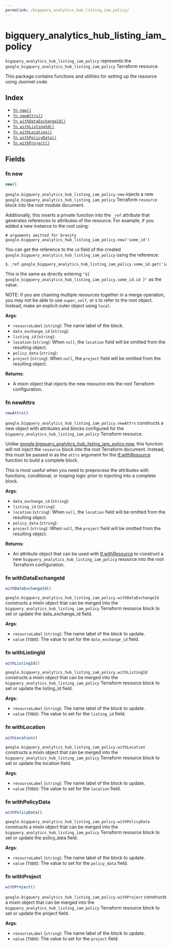 ```yaml
---
permalink: /bigquery_analytics_hub_listing_iam_policy/
---
```


# bigquery_analytics_hub_listing_iam_policy

`bigquery_analytics_hub_listing_iam_policy` represents the `google_bigquery_analytics_hub_listing_iam_policy` Terraform resource.



This package contains functions and utilities for setting up the resource using Jsonnet code.


## Index

* [`fn new()`](#fn-new)
* [`fn newAttrs()`](#fn-newattrs)
* [`fn withDataExchangeId()`](#fn-withdataexchangeid)
* [`fn withListingId()`](#fn-withlistingid)
* [`fn withLocation()`](#fn-withlocation)
* [`fn withPolicyData()`](#fn-withpolicydata)
* [`fn withProject()`](#fn-withproject)

## Fields

### fn new

```ts
new()
```


`google.bigquery_analytics_hub_listing_iam_policy.new` injects a new `google_bigquery_analytics_hub_listing_iam_policy` Terraform `resource`
block into the root module document.

Additionally, this inserts a private function into the `_ref` attribute that generates references to attributes of the
resource. For example, if you added a new instance to the root using:

    # arguments omitted for brevity
    google.bigquery_analytics_hub_listing_iam_policy.new('some_id')

You can get the reference to the `id` field of the created `google.bigquery_analytics_hub_listing_iam_policy` using the reference:

    $._ref.google_bigquery_analytics_hub_listing_iam_policy.some_id.get('id')

This is the same as directly entering `"${ google_bigquery_analytics_hub_listing_iam_policy.some_id.id }"` as the value.

NOTE: if you are chaining multiple resources together in a merge operation, you may not be able to use `super`, `self`,
or `$` to refer to the root object. Instead, make an explicit outer object using `local`.

**Args**:
  - `resourceLabel` (`string`): The name label of the block.
  - `data_exchange_id` (`string`): 
  - `listing_id` (`string`): 
  - `location` (`string`):  When `null`, the `location` field will be omitted from the resulting object.
  - `policy_data` (`string`): 
  - `project` (`string`):  When `null`, the `project` field will be omitted from the resulting object.

**Returns**:
- A mixin object that injects the new resource into the root Terraform configuration.


### fn newAttrs

```ts
newAttrs()
```


`google.bigquery_analytics_hub_listing_iam_policy.newAttrs` constructs a new object with attributes and blocks configured for the `bigquery_analytics_hub_listing_iam_policy`
Terraform resource.

Unlike [google.bigquery_analytics_hub_listing_iam_policy.new](#fn-bigqueryanalyticshublistingiampolicynew), this function will not inject the `resource`
block into the root Terraform document. Instead, this must be passed in as the `attrs` argument for the
[tf.withResource](https://github.com/tf-libsonnet/core/tree/main/docs#fn-withresource) function to build a complete block.

This is most useful when you need to preprocess the attributes with functions, conditional, or looping logic prior to
injecting into a complete block.

**Args**:
  - `data_exchange_id` (`string`): 
  - `listing_id` (`string`): 
  - `location` (`string`):  When `null`, the `location` field will be omitted from the resulting object.
  - `policy_data` (`string`): 
  - `project` (`string`):  When `null`, the `project` field will be omitted from the resulting object.

**Returns**:
  - An attribute object that can be used with [tf.withResource](https://github.com/tf-libsonnet/core/tree/main/docs#fn-withresource) to construct a new `bigquery_analytics_hub_listing_iam_policy` resource into the root Terraform configuration.


### fn withDataExchangeId

```ts
withDataExchangeId()
```

`google.bigquery_analytics_hub_listing_iam_policy.withDataExchangeId` constructs a mixin object that can be merged into the `bigquery_analytics_hub_listing_iam_policy`
Terraform resource block to set or update the data_exchange_id field.



**Args**:
  - `resourceLabel` (`string`): The name label of the block to update.
  - `value` (`TODO`): The value to set for the `data_exchange_id` field.


### fn withListingId

```ts
withListingId()
```

`google.bigquery_analytics_hub_listing_iam_policy.withListingId` constructs a mixin object that can be merged into the `bigquery_analytics_hub_listing_iam_policy`
Terraform resource block to set or update the listing_id field.



**Args**:
  - `resourceLabel` (`string`): The name label of the block to update.
  - `value` (`TODO`): The value to set for the `listing_id` field.


### fn withLocation

```ts
withLocation()
```

`google.bigquery_analytics_hub_listing_iam_policy.withLocation` constructs a mixin object that can be merged into the `bigquery_analytics_hub_listing_iam_policy`
Terraform resource block to set or update the location field.



**Args**:
  - `resourceLabel` (`string`): The name label of the block to update.
  - `value` (`TODO`): The value to set for the `location` field.


### fn withPolicyData

```ts
withPolicyData()
```

`google.bigquery_analytics_hub_listing_iam_policy.withPolicyData` constructs a mixin object that can be merged into the `bigquery_analytics_hub_listing_iam_policy`
Terraform resource block to set or update the policy_data field.



**Args**:
  - `resourceLabel` (`string`): The name label of the block to update.
  - `value` (`TODO`): The value to set for the `policy_data` field.


### fn withProject

```ts
withProject()
```

`google.bigquery_analytics_hub_listing_iam_policy.withProject` constructs a mixin object that can be merged into the `bigquery_analytics_hub_listing_iam_policy`
Terraform resource block to set or update the project field.



**Args**:
  - `resourceLabel` (`string`): The name label of the block to update.
  - `value` (`TODO`): The value to set for the `project` field.
